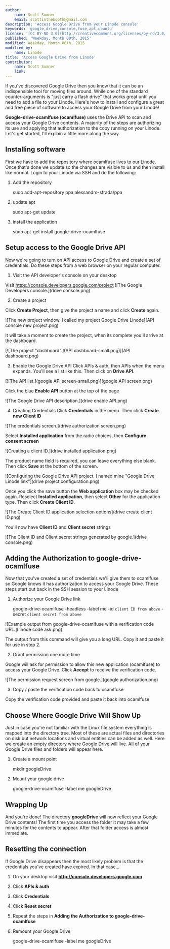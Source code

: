 ```yaml
---
author:
    name: Scott Sumner
    email: scottinthebooth@gmail.com
description: 'Access Google Drive from your Linode console'
keywords: 'google,drive,console,fuse,apt,ubuntu'
license: '[CC BY-ND 3.0](http://creativecommons.org/licenses/by-nd/3.0/us/)'
published: 'Weekday, Month 00th, 2015'
modified: Weekday, Month 00th, 2015
modified_by:
    name: Linode
title: 'Access Google Drive from Linode'
contributor:
    name: Scott Sumner
    link:
---
```


If you've discovered Google Drive then you know that it can be an indispensible tool for moving files around.  While one of the standard counter-arguments is "just carry a flash drive" that works great until you need to add a file to your Linode.  Here's how to install and configure a great and free piece of software to access your Google Drive from your Linode!

**Google-drive-ocamlfuse (ocamlfuse)** uses the Drive API to scan and access your Google Drive contents.  A majority of the steps are authorizing its use and applying that authorization to the copy running on your Linode.  Let's get started, I'll explain a little more along the way.

## Installing software

First we have to add the repository where ocamlfuse lives to our Linode.  Once that's done we update so the changes are visible to us and then install like normal.  Login to your Linode via SSH and do the following:

1. Add the repository

    sudo add-apt-repository ppa:alessandro-strada/ppa

2. update apt

    sudo apt-get update

3. install the application

    sudo apt-get install google-drive-ocamlfuse

## Setup access to the Google Drive API

Now we're going to turn on API access to Google Drive and create a set of credentials.  Do these steps from a web browser on your regular computer.

1. Visit the API developer's console on your desktop

Visit https://console.developers.google.com/project
![The Google Developers console.](drive console.png)

2. Create a project

Click **Create Project**, then give the project a name and click **Create** again.

![The new project window.  I called my project Google Drive Linode](API console new project.png)

It will take a moment to create the project, when its complete you'll arrive at the dashboard.

[![The project "dashboard".](API dashboard-small.png)](API dashboard.png)

3. Enable the Google Drive API
Click APIs & auth, then APIs when the menu expands.  You'll see a list like this.  Then click on **Drive API**.

[![The API list.](google API screen-small.png)](google API screen.png)

Click the blue **Enable API** button at the top of the page

![The Google Drive API description.](drive enable API.png)

4. Creating Credentials
Click **Credentials** in the menu.  Then click **Create new Client ID**

![The credentials screen.](drive authorization screen.png)

Select **Installed application** from the radio choices, then **Configure consent screen**

![Creating a client ID.](drive installed application.png)

The product name field is required, you can leave everything else blank.  Then click **Save** at the bottom of the screen.

![Configuring the Google Drive API project.  I named mine "Google Drive Linode link"](drive project configuration.png)

Once you click the save button the **Web application** box may be checked again.  Reselect **Installed application**, then select **Other** for the application type.  Then click **Create Client ID**.

![The Create Client ID application selection options](drive create client ID.png)

You'll now have **Client ID** and **Client secret** strings

![The Client ID and Client secret strings generated by google.](drive console.png)

## Adding the Authorization to google-drive-ocamlfuse

Now that you've created a set of credentials we'll give them to ocamlfuse so Google knows it has authorization to access your Google Drive.  These steps start out back in the SSH session to your Linode

1. Authorize your Google Drive link

    google-drive-ocamlfuse -headless -label me -id `client ID from above` -secret `client secret from above`

![Example output from google-drive-ocamlfuse with a verification code URL.](linode code ask.png)

The output from this command will give you a long URL.  Copy it and paste it for use in step 2.

2. Grant permission one more time

Google will ask for permission to allow this new application (ocamlfuse) to access your Google Drive.  Click **Accept** to receive the verification code.

![The permission request screen from google.](google authorization.png)

3. Copy / paste the verification code back to ocamlfuse

Copy the verification code provided and paste it back into ocamlfuse

## Choose Where Google Drive Will Show Up

Just in case you're not familiar with the Linux file system everything is mapped into the directory tree.  Most of these are actual files and directories on disk but network locations and virtual entities can be added as well.  Here we create an empty directory where Google Drive will live.  All of your Google Drive files and folders will appear here.

1. Create a mount point

    mkdir googleDrive

2. Mount your google drive

    google-drive-ocamlfuse -label me googleDrive

## Wrapping Up

And you're done!  The directory **googleDrive** will now reflect your Google Drive contents!  The first time you access the folder it may take a few minutes for the contents to appear.  After that folder access is almost immediate.

## Resetting the connection

If Google Drive disappears then the most likely problem is that the credentials you've created have expired.  In that case...

1. On your desktop visit **http://console.developers.google.com**

2. Click **APIs & auth**

3. Click **Credentials**

4. Click **Reset secret**

5. Repeat the steps in **Adding the Authorization to google-drive-ocamlfuse**

6. Remount your Google Drive

    google-drive-ocamlfuse -label me googleDrive





























